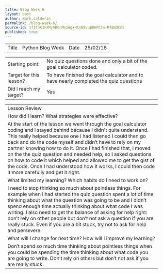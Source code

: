 ```yaml
---
title: Blog Week 6
layout: post
author: mark.calderan
permalink: /blog-week-6/
source-id: 1fJtoK1FXMyADOnMsI6gxHCvE9vupOHPC5n-R4BmOCnE
published: true
---
```

<table>
  <tr>
    <td>Title</td>
    <td>Python Blog Week </td>
    <td>Date</td>
    <td>25/02/18</td>
  </tr>
</table>


<table>
  <tr>
    <td>Starting point:</td>
    <td>No quiz questions done and only a bit of the goal calculator coded.</td>
  </tr>
  <tr>
    <td>Target for this lesson?</td>
    <td>To have finished the goal calculator and to have nearly completed the quiz questions</td>
  </tr>
  <tr>
    <td>Did I reach my target? </td>
    <td>Yes</td>
  </tr>
</table>


<table>
  <tr>
    <td>Lesson Review
</td>
  </tr>
  <tr>
    <td>How did I learn? What strategies were effective? </td>
  </tr>
  <tr>
    <td>At the start of the lesson we went through the goal calculator coding and I stayed behind because I didn't quite understand. This really helped because one I had listened I could then go back and do the code myself and didn’t have to rely on my partner knowing how to do it. Once I had finished that, I moved on the the quiz question and needed help, so I asked questions on how to code it which helped and allowed me to get the gist of the code. Once I had understood how it works, I could then code it more carefully and get it right.   </td>
  </tr>
  <tr>
    <td>What limited my learning? Which habits do I need to work on? </td>
  </tr>
  <tr>
    <td>I need to stop thinking so much about pointless things. For example when I had started the quiz question  spent a lot of time thinking about what the question was going to be and I didn’t spend enough time actually thinking about what code I was writing. I also need to get the balance of asking for help right: don’t rely on other people but don’t not ask a question if you are really stuck. Even if you are a bit stuck, try not to ask for help and persevere.
       </td>
  </tr>
  <tr>
    <td>What will I change for next time? How will I improve my learning?</td>
  </tr>
  <tr>
    <td>Don’t spend so much time thinking about pointless things when you could be spending the time thinking about what code you are going to write.
Don’t rely on others but don’t not ask if you are really stuck. </td>
  </tr>
</table>


